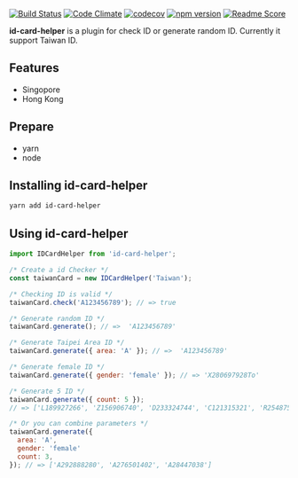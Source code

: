 [![Build Status](https://travis-ci.org/sexyoung/id-card-helper.svg?branch=master)](https://travis-ci.org/sexyoung/id-card-helper) [![Code Climate](https://codeclimate.com/github/sexyoung/id-card-helper/badges/gpa.svg)](https://codeclimate.com/github/sexyoung/id-card-helper) [![codecov](https://codecov.io/gh/sexyoung/id-card-helper/branch/master/graph/badge.svg)](https://codecov.io/gh/sexyoung/id-card-helper) [![npm version](https://badge.fury.io/js/id-card-helper.svg)](https://badge.fury.io/js/id-card-helper) [![Readme Score](http://readme-score-api.herokuapp.com/score.svg?url=https://github.com/sexyoung/id-card-helper)](http://clayallsopp.github.io/readme-score?url=https://github.com/sexyoung/id-card-helper)

**id-card-helper** is a plugin for check ID or generate random ID. Currently it support Taiwan ID.

## Features
- Singopore
- Hong Kong

## Prepare
- yarn
- node

## Installing id-card-helper

```sh
yarn add id-card-helper
```

## Using id-card-helper
```js
import IDCardHelper from 'id-card-helper';

/* Create a id Checker */
const taiwanCard = new IDCardHelper('Taiwan');

/* Checking ID is valid */
taiwanCard.check('A123456789'); // => true

/* Generate random ID */
taiwanCard.generate(); // =>  'A123456789'

/* Generate Taipei Area ID */
taiwanCard.generate({ area: 'A' }); // =>  'A123456789'

/* Generate female ID */
taiwanCard.generate({ gender: 'female' }); // => 'X280697928To'

/* Generate 5 ID */
taiwanCard.generate({ count: 5 });
// => ['L189927266', 'Z156906740', 'D233324744', 'C121315321', 'R254875676']

/* Or you can combine parameters */
taiwanCard.generate({
  area: 'A',
  gender: 'female'
  count: 3,
}); // => ['A292888280', 'A276501402', 'A28447038']
```

